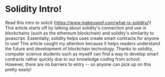 # Solidity Intro!
Read this intro to solicit (https://www.makeuseof.com/what-is-solidity/)!
This article starts off by talking about solidity's connection and use in blockchains (such as the ethereum blockchain) and solidity's similarity to javascript. 
Essentially, solidity helps uses create smart contracts for anyone to use! 
This article caught my attention because it helps readers understand the future and development of blockchain technology. 
Thanks to solidity, computer science students such as myself can find a way to develop smart contracts rather quickly due to our knowledge coding from school.
However, there are no barriers to entry -- so anyone can pick up on this pretty easily!